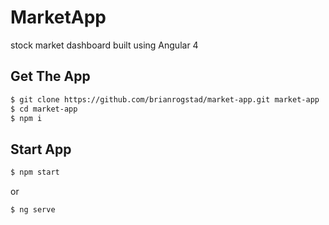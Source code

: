 # MarketApp

stock market dashboard built using Angular 4

## Get The App

```bash
$ git clone https://github.com/brianrogstad/market-app.git market-app
$ cd market-app
$ npm i
```
## Start App
```bash
$ npm start
```
or

```bash
$ ng serve
```